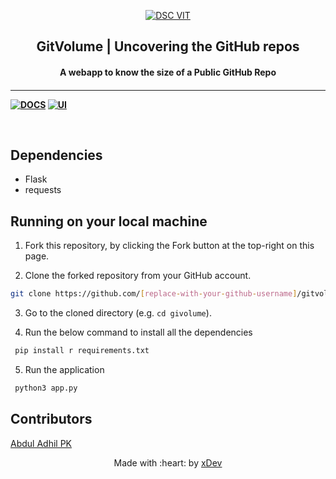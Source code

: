 <p align="center">
<a href="https://github.com/adhilcodes/gitvolume">
	<img src="https://github.com/adhilcodes/gitvolume/blob/main/files/home.png" alt="DSC VIT"/>
</a>
	<h2 align="center"> GitVolume | Uncovering the GitHub repos </h2>
	<h4 align="center"> A webapp to know the size of a Public GitHub Repo<h4>
</p>

---

[![DOCS](https://img.shields.io/badge/Documentation-see%20docs-green?style=flat-square&logo=appveyor)](INSERT_LINK_FOR_DOCS_HERE) 
[![UI ](https://img.shields.io/badge/User%20Interface-Link%20to%20UI-orange?style=flat-square&logo=appveyor)](INSERT_UI_LINK_HERE)

<br>

## Dependencies

 - Flask
 - requests


## Running on your local machine


1. Fork this repository, by clicking the Fork button at the top-right on this page.
	

2. Clone the forked repository from your GitHub account.

```bash
git clone https://github.com/[replace-with-your-github-username]/gitvolume.git 
```

3. Go to the cloned directory (e.g. `cd givolume`).
	
4. Run the below command to install all the dependencies
	
```bash
 pip install r requirements.txt 
```
	
5. Run the application
	
```bash
 python3 app.py 
```

## Contributors

[Abdul Adhil PK](https://adhilcodes.me)

<p align="center">
	Made with :heart: by <a href="https://adhilcodes.me">xDev</a>
</p>
